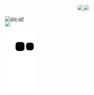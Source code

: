 <div align="center">
  <a href="https://github.com/rafaballerini">
  <img height="180em" src="https://github-readme-stats.vercel.app/api?username=F4RFALLA&show_icons=true&theme=dracula&include_all_commits=true&count_private=true"/>
  <img height="110em" src="https://github-readme-stats.vercel.app/api/top-langs/?username=F4RFALLA&layout=compact&langs_count=7&theme=dracula"/>
</div>
  
  
<div style="display: inline_block"><br>
  <img align "right" alt="gio-gif" src="https://cdn.discordapp.com/attachments/775898002375573534/943237750776266762/Webp.net-gifmaker.gif"
</div>
 
<div> 
  <a href = "mailto:giovanatorresls@gmail.com"><img src="https://img.shields.io/badge/-Gmail-%23333?style=for-the-badge&logo=gmail&logoColor=red" target="_blank"></a>
 
  ![Snake animation](https://github.com/F4RFALLA/F4RFALLA/blob/output/github-contribution-grid-snake.svg)
 
</div>
